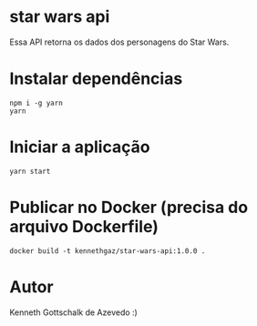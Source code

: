 # star wars api
Essa API retorna os dados dos personagens do Star Wars.

# Instalar dependências
```
npm i -g yarn
yarn
```

# Iniciar a aplicação
```
yarn start
```

# Publicar no Docker (precisa do arquivo Dockerfile)
```
docker build -t kennethgaz/star-wars-api:1.0.0 .
```

# Autor
Kenneth Gottschalk de Azevedo :)